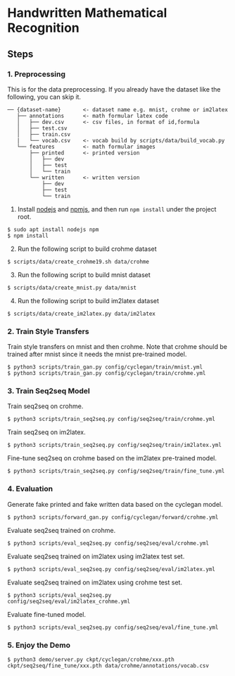 # Handwritten Mathematical Recognition

## Steps

### 1. Preprocessing

This is for the data preprocessing. If you already have the dataset like the following, you can skip it.

```
── {dataset-name}       <- dataset name e.g. mnist, crohme or im2latex
   ├── annotations      <- math formular latex code
   │   ├── dev.csv      <- csv files, in format of id,formula
   │   ├── test.csv
   │   ├── train.csv
   |   └── vocab.csv    <- vocab build by scripts/data/build_vocab.py
   └── features         <- math formular images
       ├── printed      <- printed version
       │   ├── dev
       │   ├── test
       │   └── train
       └── written      <- written version
           ├── dev
           ├── test
           └── train
```

1. Install [nodejs](https://nodejs.org/en/) and [npmjs](https://www.npmjs.com/), and then run `npm install` under the project root.

```
$ sudo apt install nodejs npm
$ npm install
```

2. Run the following script to build crohme dataset

```
$ scripts/data/create_crohme19.sh data/crohme
```

3. Run the following script to build mnist dataset

```
$ scripts/data/create_mnist.py data/mnist
```

4. Run the following script to build im2latex dataset

```
$ scripts/data/create_im2latex.py data/im2latex
```

### 2. Train Style Transfers

Train style transfers on mnist and then crohme. Note that crohme should be trained after mnist since it needs the mnist pre-trained model.

```
$ python3 scripts/train_gan.py config/cyclegan/train/mnist.yml
$ python3 scripts/train_gan.py config/cyclegan/train/crohme.yml
```

### 3. Train Seq2seq Model

Train seq2seq on crohme.

```
$ python3 scripts/train_seq2seq.py config/seq2seq/train/crohme.yml
```

Train seq2seq on im2latex.

```
$ python3 scripts/train_seq2seq.py config/seq2seq/train/im2latex.yml
```

Fine-tune seq2seq on crohme based on the im2latex pre-trained model.

```
$ python3 scripts/train_seq2seq.py config/seq2seq/train/fine_tune.yml
```

### 4. Evaluation

Generate fake printed and fake written data based on the cyclegan model.

```
$ python3 scripts/forward_gan.py config/cyclegan/forward/crohme.yml
```

Evaluate seq2seq trained on crohme.

```
$ python3 scripts/eval_seq2seq.py config/seq2seq/eval/crohme.yml
```

Evaluate seq2seq trained on im2latex using im2latex test set.

```
$ python3 scripts/eval_seq2seq.py config/seq2seq/eval/im2latex.yml
```

Evaluate seq2seq trained on im2latex using crohme test set.

```
$ python3 scripts/eval_seq2seq.py config/seq2seq/eval/im2latex_crohme.yml
```

Evaluate fine-tuned model.

```
$ python3 scripts/eval_seq2seq.py config/seq2seq/eval/fine_tune.yml
```

### 5. Enjoy the Demo

```
$ python3 demo/server.py ckpt/cyclegan/crohme/xxx.pth  ckpt/seq2seq/fine_tune/xxx.pth data/crohme/annotations/vocab.csv
```
